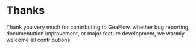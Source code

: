 # Thanks
Thank you very much for contributing to GeaFlow, whether bug reporting, documentation improvement, or major feature development, we warmly welcome all contributions.